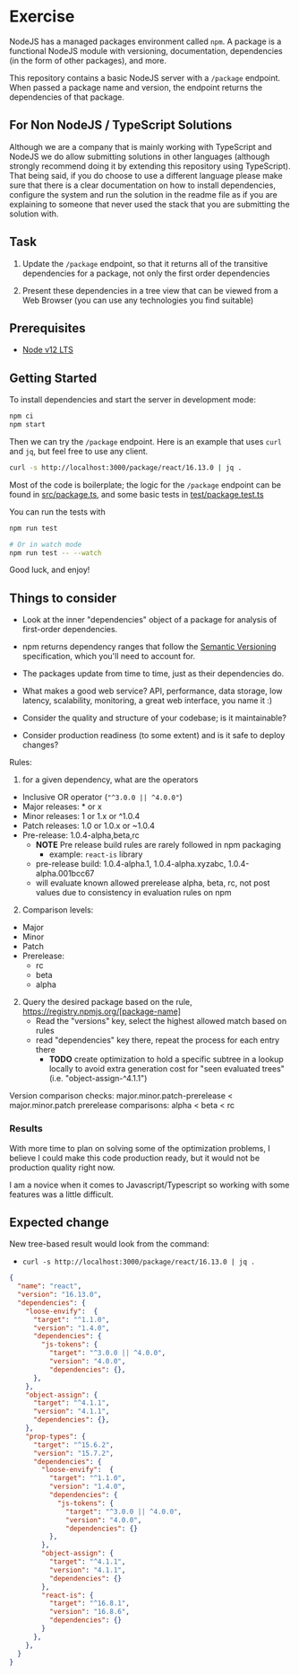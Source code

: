 # Exercise

NodeJS has a managed packages environment called `npm`. A package is a
functional NodeJS module with versioning, documentation, dependencies (in the
form of other packages), and more.

This repository contains a basic NodeJS server with a `/package` endpoint. When
passed a package name and version, the endpoint returns the dependencies of that
package.

## For Non NodeJS / TypeScript Solutions

Although we are a company that is mainly working with TypeScript and NodeJS we do allow submitting solutions in other languages (although strongly recommend doing it by extending this repository using TypeScript). That being said, if you do choose to use a different language please make sure that there is a clear documentation on how to install dependencies, configure the system and run the solution in the readme file as if you are explaining to someone that never used the stack that you are submitting the solution with.

## Task

1. Update the `/package` endpoint, so that it returns all of the transitive
   dependencies for a package, not only the first order dependencies

2. Present these dependencies in a tree view that can be viewed from a Web Browser (you can use any technologies you find suitable)

## Prerequisites

* [Node v12 LTS](https://nodejs.org/download/release/latest-v12.x/)

## Getting Started

To install dependencies and start the server in development mode:

```sh
npm ci
npm start
```

Then we can try the `/package` endpoint. Here is an example that uses `curl` and
`jq`, but feel free to use any client.

```sh
curl -s http://localhost:3000/package/react/16.13.0 | jq .
```

Most of the code is boilerplate; the logic for the `/package` endpoint can be
found in [src/package.ts](src/package.ts), and some basic tests in
[test/package.test.ts](test/package.test.ts)

You can run the tests with

```sh
npm run test

# Or in watch mode
npm run test -- --watch
```

Good luck, and enjoy!

## Things to consider

- Look at the inner "dependencies" object of a package for analysis of
  first-order dependencies.

- npm returns dependency ranges that follow the
  [Semantic Versioning](https://semver.org/) specification, which you'll need to
  account for.

- The packages update from time to time, just as their dependencies do.

- What makes a good web service? API, performance, data storage, low latency,
  scalability, monitoring, a great web interface, you name it :)

- Consider the quality and structure of your codebase; is it maintainable?

- Consider production readiness (to some extent) and is it safe to deploy changes?


Rules:

1. for a given dependency, what are the operators
  - Inclusive OR operator (`"^3.0.0 || ^4.0.0"`)
  - Major releases: * or x
  - Minor releases: 1 or 1.x or ^1.0.4
  - Patch releases: 1.0 or 1.0.x or ~1.0.4
  - Pre-release: 1.0.4-alpha,beta,rc
    - **NOTE** Pre release build rules are rarely followed in npm packaging
      - example: `react-is` library
    - pre-release build: 1.0.4-alpha.1, 1.0.4-alpha.xyzabc, 1.0.4-alpha.001bcc67
    - will evaluate known allowed prerelease alpha, beta, rc, not post values due to consistency in evaluation rules on npm

2. Comparison levels:
  - Major
  - Minor
  - Patch
  - Prerelease:
    - rc
    - beta
    - alpha


2. Query the desired package based on the rule, https://registry.npmjs.org/[package-name]
    - Read the "versions" key, select the highest allowed match based on rules
    - read "dependencies" key there, repeat the process for each entry there
      - **TODO** create optimization to hold a specific subtree in a lookup locally to avoid extra generation cost for "seen evaluated trees" (i.e. "object-assign-^4.1.1")

Version comparison checks:
  major.minor.patch-prerelease < major.minor.patch
prerelease comparisons:
  alpha < beta < rc


### Results

With more time to plan on solving some of the optimization problems, I believe I could make this code
production ready, but it would not be production quality right now.

I am a novice when it comes to Javascript/Typescript so working with some features was a little difficult.

## Expected change
New tree-based result would look from the command:

- `curl -s http://localhost:3000/package/react/16.13.0 | jq .`

```json
{
  "name": "react",
  "version": "16.13.0",
  "dependencies": {
    "loose-envify":  {
      "target": "^1.1.0",
      "version": "1.4.0",
      "dependencies": {
        "js-tokens": {
          "target": "^3.0.0 || ^4.0.0",
          "version": "4.0.0",
          "dependencies": {},
      },
    },
    "object-assign": {
      "target": "^4.1.1",
      "version": "4.1.1",
      "dependencies": {},
    },
    "prop-types": {
      "target": "^15.6.2",
      "version": "15.7.2",
      "dependencies": {
        "loose-envify":  {
          "target": "^1.1.0",
          "version": "1.4.0",
          "dependencies": {
            "js-tokens": {
              "target": "^3.0.0 || ^4.0.0",
              "version": "4.0.0",
              "dependencies": {}
          },
        },
        "object-assign": {
          "target": "^4.1.1",
          "version": "4.1.1",
          "dependencies": {}
        },
        "react-is": {
          "target": "^16.8.1",
          "version": "16.8.6",
          "dependencies": {}
        }
      },
    },
  }
}
```